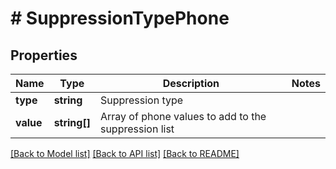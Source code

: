 # # SuppressionTypePhone

## Properties

Name | Type | Description | Notes
------------ | ------------- | ------------- | -------------
**type** | **string** | Suppression type |
**value** | **string[]** | Array of phone values to add to the suppression list |

[[Back to Model list]](../../README.md#models) [[Back to API list]](../../README.md#endpoints) [[Back to README]](../../README.md)

